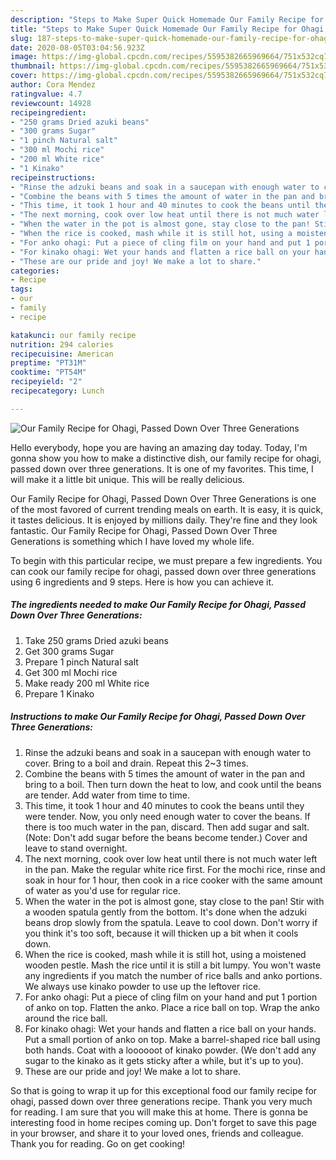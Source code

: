 ```yaml
---
description: "Steps to Make Super Quick Homemade Our Family Recipe for Ohagi, Passed Down Over Three Generations"
title: "Steps to Make Super Quick Homemade Our Family Recipe for Ohagi, Passed Down Over Three Generations"
slug: 187-steps-to-make-super-quick-homemade-our-family-recipe-for-ohagi-passed-down-over-three-generations
date: 2020-08-05T03:04:56.923Z
image: https://img-global.cpcdn.com/recipes/5595382665969664/751x532cq70/our-family-recipe-for-ohagi-passed-down-over-three-generations-recipe-main-photo.jpg
thumbnail: https://img-global.cpcdn.com/recipes/5595382665969664/751x532cq70/our-family-recipe-for-ohagi-passed-down-over-three-generations-recipe-main-photo.jpg
cover: https://img-global.cpcdn.com/recipes/5595382665969664/751x532cq70/our-family-recipe-for-ohagi-passed-down-over-three-generations-recipe-main-photo.jpg
author: Cora Mendez
ratingvalue: 4.7
reviewcount: 14928
recipeingredient:
- "250 grams Dried azuki beans"
- "300 grams Sugar"
- "1 pinch Natural salt"
- "300 ml Mochi rice"
- "200 ml White rice"
- "1 Kinako"
recipeinstructions:
- "Rinse the adzuki beans and soak in a saucepan with enough water to cover. Bring to a boil and drain. Repeat this 2~3 times."
- "Combine the beans with 5 times the amount of water in the pan and bring to a boil. Then turn down the heat to low, and cook until the beans are tender. Add water from time to time."
- "This time, it took 1 hour and 40 minutes to cook the beans until they were tender. Now, you only need enough water to cover the beans. If there is too much water in the pan, discard. Then add sugar and salt. (Note: Don&#39;t add sugar before the beans become tender.) Cover and leave to stand overnight."
- "The next morning, cook over low heat until there is not much water left in the pan. Make the regular white rice first. For the mochi rice, rinse and soak in hour for 1 hour, then cook in a rice cooker with the same amount of water as you&#39;d use for regular rice."
- "When the water in the pot is almost gone, stay close to the pan! Stir with a wooden spatula gently from the bottom. It&#39;s done when the adzuki beans drop slowly from the spatula. Leave to cool down. Don&#39;t worry if you think it&#39;s too soft, because it will thicken up a bit when it cools down."
- "When the rice is cooked, mash while it is still hot, using a moistened wooden pestle. Mash the rice until it is still a bit lumpy. You won&#39;t waste any ingredients if you match the number of rice balls and anko portions.  We always use kinako powder to use up the leftover rice."
- "For anko ohagi: Put a piece of cling film on your hand and put 1 portion of anko on top. Flatten the anko. Place a rice ball on top. Wrap the anko around the rice ball."
- "For kinako ohagi: Wet your hands and flatten a rice ball on your hands. Put a small portion of anko on top. Make a barrel-shaped rice ball using both hands. Coat with a loooooot of kinako powder. (We don&#39;t add any sugar to the kinako as it gets sticky after a while, but it&#39;s up to you)."
- "These are our pride and joy! We make a lot to share."
categories:
- Recipe
tags:
- our
- family
- recipe

katakunci: our family recipe 
nutrition: 294 calories
recipecuisine: American
preptime: "PT31M"
cooktime: "PT54M"
recipeyield: "2"
recipecategory: Lunch

---
```



![Our Family Recipe for Ohagi, Passed Down Over Three Generations](https://img-global.cpcdn.com/recipes/5595382665969664/751x532cq70/our-family-recipe-for-ohagi-passed-down-over-three-generations-recipe-main-photo.jpg)

Hello everybody, hope you are having an amazing day today. Today, I'm gonna show you how to make a distinctive dish, our family recipe for ohagi, passed down over three generations. It is one of my favorites. This time, I will make it a little bit unique. This will be really delicious.



Our Family Recipe for Ohagi, Passed Down Over Three Generations is one of the most favored of current trending meals on earth. It is easy, it is quick, it tastes delicious. It is enjoyed by millions daily. They're fine and they look fantastic. Our Family Recipe for Ohagi, Passed Down Over Three Generations is something which I have loved my whole life.


To begin with this particular recipe, we must prepare a few ingredients. You can cook our family recipe for ohagi, passed down over three generations using 6 ingredients and 9 steps. Here is how you can achieve it.

<!--inarticleads1-->

##### The ingredients needed to make Our Family Recipe for Ohagi, Passed Down Over Three Generations:

1. Take 250 grams Dried azuki beans
1. Get 300 grams Sugar
1. Prepare 1 pinch Natural salt
1. Get 300 ml Mochi rice
1. Make ready 200 ml White rice
1. Prepare 1 Kinako




<!--inarticleads2-->

##### Instructions to make Our Family Recipe for Ohagi, Passed Down Over Three Generations:

1. Rinse the adzuki beans and soak in a saucepan with enough water to cover. Bring to a boil and drain. Repeat this 2~3 times.
1. Combine the beans with 5 times the amount of water in the pan and bring to a boil. Then turn down the heat to low, and cook until the beans are tender. Add water from time to time.
1. This time, it took 1 hour and 40 minutes to cook the beans until they were tender. Now, you only need enough water to cover the beans. If there is too much water in the pan, discard. Then add sugar and salt. (Note: Don&#39;t add sugar before the beans become tender.) Cover and leave to stand overnight.
1. The next morning, cook over low heat until there is not much water left in the pan. Make the regular white rice first. For the mochi rice, rinse and soak in hour for 1 hour, then cook in a rice cooker with the same amount of water as you&#39;d use for regular rice.
1. When the water in the pot is almost gone, stay close to the pan! Stir with a wooden spatula gently from the bottom. It&#39;s done when the adzuki beans drop slowly from the spatula. Leave to cool down. Don&#39;t worry if you think it&#39;s too soft, because it will thicken up a bit when it cools down.
1. When the rice is cooked, mash while it is still hot, using a moistened wooden pestle. Mash the rice until it is still a bit lumpy. You won&#39;t waste any ingredients if you match the number of rice balls and anko portions.  We always use kinako powder to use up the leftover rice.
1. For anko ohagi: Put a piece of cling film on your hand and put 1 portion of anko on top. Flatten the anko. Place a rice ball on top. Wrap the anko around the rice ball.
1. For kinako ohagi: Wet your hands and flatten a rice ball on your hands. Put a small portion of anko on top. Make a barrel-shaped rice ball using both hands. Coat with a loooooot of kinako powder. (We don&#39;t add any sugar to the kinako as it gets sticky after a while, but it&#39;s up to you).
1. These are our pride and joy! We make a lot to share.




So that is going to wrap it up for this exceptional food our family recipe for ohagi, passed down over three generations recipe. Thank you very much for reading. I am sure that you will make this at home. There is gonna be interesting food in home recipes coming up. Don't forget to save this page in your browser, and share it to your loved ones, friends and colleague. Thank you for reading. Go on get cooking!
